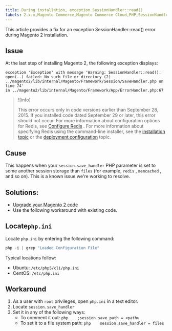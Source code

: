 ```yaml
---
title: During installation, exception SessionHandler::read()
labels: 2.x.x,Magento Commerce,Magento Commerce Cloud,PHP,SessionHandler,exception,how to
---
```


This article provides a fix for an exception SessionHandler::read() error during Magento 2 installation.

## Issue

At the last step of installing Magento 2, the following exception displays:

```temrinal
exception 'Exception' with message 'Warning: SessionHandler::read():
open(..) failed: No such file or directory (2) ../magento2/lib/internal/Magento/Framework/Session/SaveHandler.php on line 74'
in ../magento2/lib/internal/Magento/Framework/App/ErrorHandler.php:67
```

>![info]
>
>This error occurs only in code versions earlier than September 28, 2015. If you installed code dated September 29 or later, this error should not occur. For more information about configuration options for Redis, see [Configure Redis](https://devdocs.magento.com/guides/v2.3/config-guide/redis/config-redis.html) . For more information about specifying Redis using the command-line installer, see the [installation topic](https://devdocs.magento.com/guides/v2.3/install-gde/install/cli/install-cli-install.html) or the [deployment configuration](https://devdocs.magento.com/guides/v2.3/install-gde/install/cli/install-cli-subcommands-deployment.html#instgde-cli-subcommands-configphp) topic.

## Cause

This happens when your `session.save_handler` PHP parameter is set to some another session storage than `files` (for example, `redis` , `memcached` , and so on). This is a known issue we're working to resolve.

## Solutions:

* [Upgrade your Magento 2 code](https://devdocs.magento.com/guides/v2.3/install-gde/install/cli/install-cli-uninstall.html#instgde-install-magento-update)
* Use the following workaround with existing code.

<h2 id="locate-php-ini">Locate<code>php.ini</code>
</h2>

Locate `php.ini` by entering the following command:

```php
php -i | grep "Loaded Configuration File"
```

Typical locations follow:

* Ubuntu: `/etc/php5/cli/php.ini` 
* CentOS: `/etc/php.ini` 

<h2 id="workaround">Workaround</h2>

1. As a user with `root` privileges, open `php.ini` in a text editor.
1. Locate `session.save_handler` 
1. Set it in any of the following ways:    
    * To comment it out:    ```php    ;session.save_path = <path>    ```    
    * To set it to a file system path:    ```php    session.save_handler = files    ```    
